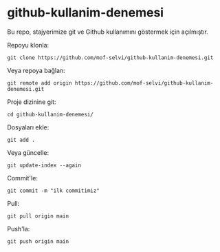 # github-kullanim-denemesi

Bu repo, stajyerimize git ve Github kullanımını göstermek için açılmıştır.


Repoyu klonla:
```
git clone https://github.com/mof-selvi/github-kullanim-denemesi.git
```


Veya repoya bağlan:
```
git remote add origin https://github.com/mof-selvi/github-kullanim-denemesi.git
```


Proje dizinine git:
```
cd github-kullanim-denemesi/
```


Dosyaları ekle:
```
git add .
```

Veya güncelle:
```
git update-index --again
```


Commit'le:
```
git commit -m "ilk commitimiz"
```


Pull:
```
git pull origin main
```


Push'la:
```
git push origin main
```

